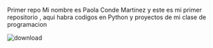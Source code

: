 Primer repo
Mi nombre es Paola Conde Martinez y este es mi primer repositorio , aqui habra codigos en Python y proyectos de mi clase de programacion 

![download](https://github.com/user-attachments/assets/21eb8d0f-ee9f-4fa4-b3b0-45bfa21cda87)
